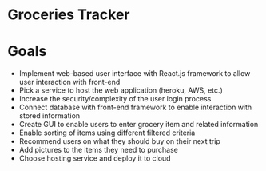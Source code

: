 # Groceries Tracker

# Goals
- Implement web-based user interface with React.js framework to allow user interaction with front-end
- Pick a service to host the web application (heroku, AWS, etc.)
- Increase the security/complexity of the user login process
- Connect database with front-end framework to enable interaction with stored information
- Create GUI to enable users to enter grocery item and related information
- Enable sorting of items using different filtered criteria
- Recommend users on what they should buy on their next trip
- Add pictures to the items they need to purchase
- Choose hosting service and deploy it to cloud

